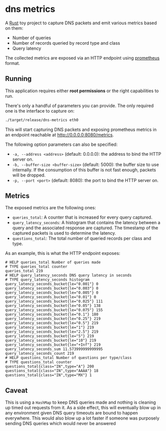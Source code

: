 # dns metrics

A [Rust](https://www.rust-lang.org/) toy project to capture DNS packets and emit various metrics based on them:

* Number of queries
* Number of records queried by record type and class
* Query latency

The collected metrics are exposed via an HTTP endpoint using [prometheus](https://prometheus.io/) format.

## Running

This application requires either **root permissions** or the right capabilities to run.

There's only a handful of parameters you can provide. The only required one is the interface to capture on:

```bash
./target/release/dns-metrics eth0
```

This will start capturing DNS packets and exposing prometheus metrics in an endpoint reachable at http://0.0.0.0:8080/metrics.

The following option parameters can also be specified:

* `-a, --address <address>` (default: 0.0.0.0): the address to bind the HTTP server on.
* `-b, --buffer-size <buffer-size>` (default: 5000): the buffer size to use internally. If the consumption of this buffer
is not fast enough, packets will be dropped.
* `-p, --port <port>` (default: 8080): the port to bind the HTTP server on.


## Metrics

The exposed metrics are the following ones:

* `queries_total`: A counter that is increased for every query captured.
* `query_latency_seconds`: A histogram that contains the latency between a query and the associated response are captured.
The timestamp of the captured packets is used to determine the latency.
* `questions_total`: The total number of queried records per class and type.

As an example, this is what the HTTP endpoint exposes:

```
# HELP queries_total Number of queries made
# TYPE queries_total counter
queries_total 219
# HELP query_latency_seconds DNS query latency in seconds
# TYPE query_latency_seconds histogram
query_latency_seconds_bucket{le="0.001"} 0
query_latency_seconds_bucket{le="0.003"} 0
query_latency_seconds_bucket{le="0.005"} 0
query_latency_seconds_bucket{le="0.01"} 0
query_latency_seconds_bucket{le="0.025"} 111
query_latency_seconds_bucket{le="0.05"} 138
query_latency_seconds_bucket{le="0.075"} 155
query_latency_seconds_bucket{le="0.1"} 180
query_latency_seconds_bucket{le="0.25"} 219
query_latency_seconds_bucket{le="0.5"} 219
query_latency_seconds_bucket{le="1"} 219
query_latency_seconds_bucket{le="2.5"} 219
query_latency_seconds_bucket{le="5"} 219
query_latency_seconds_bucket{le="10"} 219
query_latency_seconds_bucket{le="+Inf"} 219
query_latency_seconds_sum 11.573999999999995
query_latency_seconds_count 219
# HELP questions_total Number of questions per type/class
# TYPE questions_total counter
questions_total{class="IN",type="A"} 200
questions_total{class="IN",type="AAAA"} 18
questions_total{class="IN",type="MX"} 1

```

## Caveat

This is using a `HashMap` to keep DNS queries made and nothing is cleaning up timed out requests from it. As a side
effect, this will eventually blow up in any environment given DNS query timeouts are bound to happen everywhere.
This would also blow up a lot faster if someone was purposely sending DNS queries which would never be answered
